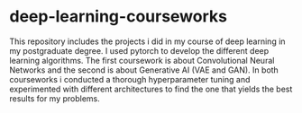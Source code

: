 # deep-learning-courseworks

This repository includes the projects i did in my course of deep learning in my postgraduate degree. I used pytorch to develop the different deep learning algorithms.
The first coursework is about Convolutional Neural Networks and  the second is about Generative AI (VAE and GAN). In both courseworks i conducted a thorough hyperparameter tuning and experimented with different architectures to find the one that yields the best results for my problems.
